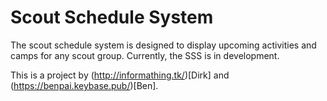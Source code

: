 # Scout Schedule System
The scout schedule system is designed to display upcoming activities and camps for any scout group.
Currently, the SSS is in development.

This is a project by (http://informathing.tk/)[Dirk] and (https://benpai.keybase.pub/)[Ben].
